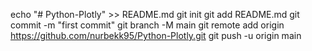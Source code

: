 echo "# Python-Plotly" >> README.md
git init
git add README.md
git commit -m "first commit"
git branch -M main
git remote add origin https://github.com/nurbekk95/Python-Plotly.git
git push -u origin main
